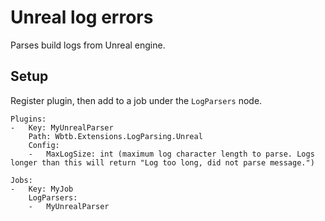 ﻿# Unreal log errors

Parses build logs from Unreal engine.

## Setup

Register plugin, then add to a job under the `LogParsers` node.

    Plugins:
    -   Key: MyUnrealParser
        Path: Wbtb.Extensions.LogParsing.Unreal
        Config:
        -   MaxLogSize: int (maximum log character length to parse. Logs longer than this will return "Log too long, did not parse message.")

    Jobs:
    -   Key: MyJob
        LogParsers: 
        -   MyUnrealParser